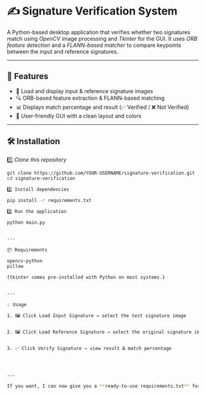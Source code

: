 
# ✍ Signature Verification System  

A Python-based desktop application that verifies whether two signatures match using *OpenCV* image processing and *Tkinter* for the GUI. It uses *ORB feature detection* and a *FLANN-based matcher* to compare keypoints between the input and reference signatures.  

---

## 🚀 Features  
- 📂 Load and display input & reference signature images  
- 🔍 ORB-based feature extraction & FLANN-based matching  
- 📊 Displays match percentage and result (✅ Verified / ❌ Not Verified)  
- 🎨 User-friendly GUI with a clean layout and colors  

---

## 🛠 Installation  

1️⃣ *Clone this repository*  
```bash
git clone https://github.com/YOUR-USERNAME/signature-verification.git
cd signature-verification

2️⃣ Install dependencies

pip install -r requirements.txt

3️⃣ Run the application

python main.py


---

📦 Requirements

opencv-python
pillow

(tkinter comes pre-installed with Python on most systems.)


---

💡 Usage

1. 🖼 Click Load Input Signature → select the test signature image


2. 🖼 Click Load Reference Signature → select the original signature image


3. ✅ Click Verify Signature → view result & match percentage




---

If you want, I can now give you a **ready-to-use requirements.txt** for this exact code so that your GitHub upload works perfectly without missing dependencies. That way, anyone can run it easily.